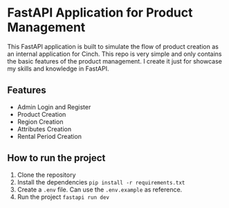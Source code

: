 # FastAPI Application for Product Management

This FastAPI application is built to simulate the flow of product creation as an internal application for Cinch.
This repo is very simple and only contains the basic features of the product management. I create it just for showcase my skills and knowledge in FastAPI.

## Features

- Admin Login and Register
- Product Creation
- Region Creation
- Attributes Creation
- Rental Period Creation

## How to run the project

1. Clone the repository
2. Install the dependencies `pip install -r requirements.txt`
3. Create a `.env` file. Can use the `.env.example` as reference.
4. Run the project `fastapi run dev`

